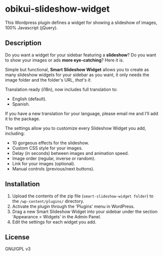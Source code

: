 obikui-slideshow-widget
=======================

This Wordpress plugin defines a widget for showing a slideshow of images, 100% Javascript (jQuery).

Description
----------------------

Do you want a widget for your sidebar featuring a **slideshow**? Do you want to show your images or ads **more eye-catching**? Here it is.

Simple but functional, **Smart Slideshow Widget** allows you to create as many slideshow widgets for your sidebar as you want, it only needs the image folder and the folder's URL, *that's it*.

Translation ready (i18n), now includes full translation to:

* English (default).
*	Spanish.

If you have a new translation for your language, please email me and I'll add it to the package.

The settings allow you to customize every Slideshow Widget you add, including:

*	10 gorgeous effects for the slideshow.
*   Custom CSS style for your images.
*   Delay (in seconds) between images and animation speed.
*	Image order (regular, inverse or random).
*   Link for your images (optional).
*	Manual controls (previous/next buttons).

Installation
----------------------

1. Upload the contents of the zip file (`smart-slideshow-widget folder`) to the `/wp-content/plugins/` directory.
1. Activate the plugin through the 'Plugins' menu in WordPress.
1. Drag a new Smart Slideshow Widget into your sidebar under the section 'Appearance > Widgets' in the Admin Panel.
1. Edit the settings for each widget you add.

License
----------------------
GNU/GPL v3
